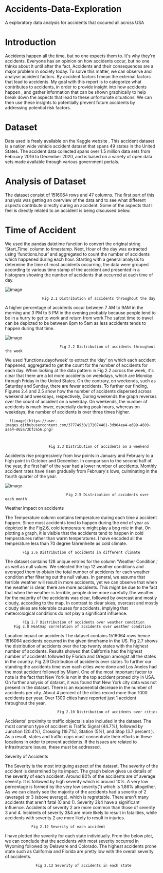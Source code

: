 # Accidents-Data-Exploration
A exploratory data analysis for accidents that occured all across USA
# Introduction
Accidents happen all the time, but no one expects them to. It's why they're accidents. Everyone has an opinion on how accidents occur, but no one thinks about it until after the fact. Accidents and their consequences are a major problem in society today. To solve this matter, we can observe and analyse accident factors. By accident factors I mean the external factors that lead to accidents. My goal with this report is to categorize what contributes to accidents, in order to provide insight into how accidents happen , and gather information that can be shown graphically to help break down the aspects that lead to these unfortunate situations. We can then use these insights to potentially prevent future accidents by addressing potential risk factors.
# Dataset
Data used is freely available on the Kaggle website .  This accident dataset is a nation wide vehicle accident dataset that spans 49 states in the United States. The accident data collected spans over 1.5 million data sets from February 2016 to December 2020, and is based on a variety of open data sets made available through various government portals.
# Analysis of Dataset	
The dataset consist of 1516064 rows and 47 columns. The first part of this analysis was getting an overview of the data and to see what different aspects contribute directly during an accident. Some of the aspects that I feel is directly related to an accident is being discussed below.
# Time of Accident

We used the pandas datetime  function to convert the original string ‘Start_Time’ column to timestamp. Next, Hour of the day was extracted using ‘functions.hour’ and aggregated to count the number of accidents which happened during each hour.
Starting with a general analysis to determine the time of most accidents occurring, the data were grouped according to various time stamp of the accident  and presented in  a histogram showing the number of accidents that occurred at each time of day.






![image](https://user-images.githubusercontent.com/37774930/172074372-bd33baad-0023-4f0e-b637-93ce8d3badfa.png)








			         Fig 2.1 Distribution of accidents throughout the day

A higher percentage of accidents occur between 7 AM to 9AM in the morning and 3 PM to 5 PM in the evening probably because people tend to be in a hurry to get to work and return from work.The safest time to travel can be depicted to be between 8pm to 5am as less accidents tends to happen during that time. 



![image](https://user-images.githubusercontent.com/37774930/172074384-cf9089b6-688c-4127-b975-1b673b9b3ea6.png)





			      			 Fig 2.2 Distribution of accidents throughout the week
We used ‘functions.dayofweek’ to extract the ‘day’ on which each accident happened, aggregated to get the count for the number of accidents for each day.  When looking at the data pattern in Fig 2.2 across the week, it's clear that there are a lot more accidents on weekdays, which are Monday through Friday in the United States. On the contrary, on weekends, such as Saturday and Sunday, there are fewer accidents.
To further our finding, Figures 2.4 and 2.5 show how the number of accidents dispersed across weekend and weekdays, respectively, During weekends the graph  reverses over the count of accident on a weekday. On weekends, the number of accidents is much lower, especially during peak hours, whereas on weekdays, the number of accidents is over three times higher.

  		              
      ![image](https://user-images.githubusercontent.com/37774930/172074401-3d904ea4-e699-4609-aaa4-d65a73bf3a56.png)



                        Fig 2.3 Distribution of accidents on a weekend                                         
Accidents rise progressively from low points in January and February to a high point in October and December. In comparison to the second half of the year, the first half of the year had a lower number of accidents. Monthly accident rates have risen gradually from February's lows, culminating in the fourth quarter of the year.
 



![image](https://user-images.githubusercontent.com/37774930/172074410-1827901b-d367-47d1-bbe7-d0b389efac0a.png)





		                        Fig 2.5 Distribution of accidents over each month 


Weather impact on accidents

The Temperature column contains temperature during each time a accident happen. Since most accidents tend to happen during the end of year as depicted in the Fig2.6, cold temperature might play a bog role in that. 
On plotting a graph, it is visible that the accidents tend to happen in cold temperatures rather than warm temperatures. I have encoded all the temperature less than 70 degree fahrenheite as cold climate. 

			Fig 2.6 Distribution of accidents in different climate


The dataset contains 128 unique entries for the column 'Weather Condition,' as well as null values. We selected the top 12 weather conditions and averaged them to obtain the total number of accidents for each weather condition after filtering out the null values. In general, we assume that terrible weather will result in more accidents, yet we can observe that when the weather is clear, there are more accidents. This might be due to the fact that when the weather is terrible, people drive more carefully.The weather for the majority of the accidents was clear, followed by overcast and mostly cloudy, according to the map. In contrast to clear skies, overcast and mostly cloudy skies are tolerable causes for accidents, implying that meteorological conditions do not play a significant influence. 
                        
                          		    			















			FIg 2.7 Distribution of accidents over weather condition
		Fig 2.8 Heatmap correlation of accidents over weather condition 	



Location impact on accidents
The dataset contains 1516064 rows hence 1516064 accidents occurred in the given timeframe in the US.  Fig 2.7 shows the distribution of accidents over the top twenty states with the highest number of accidents.  Results showed that California had the highest  number of accidents followed by Florida and Oregon amongst all the states in the country. 
				Fig 2.9 Distribution of accidents over states
To further our standing the accidents time over each cities were done and Los Aneles had the most accident followed by Miami. One of the most important factor to note is the fact that New York is not in the top accident proned city in USA. On further analysis of dataset, it was found that New York city data was not present in the dataset. There is an exponential decrease in the number of accidents per city. About 4 percent of the cities record more than 1000 accidents per year. Over 1300 cities have reported just 1 accident throughout the year. 










							Fig 2.10 Distribution of accidents over cities




Accidents' proximity to traffic objects is also included in the dataset. The most common type of accident is Traffic Signal (44.7%), followed by Junction (20.4%), Crossing (19.7%), Station (5%), and Stop (3.7 percent ). As a result, states and traffic cops must concentrate their efforts in these locations in order to prevent accidents. If the issues are related to infrastructure issues, these must be addressed.
					





Severity of Accidents


The Severity is the most intriguing aspect of the dataset. The severity of the accident is determined by its impact. The graph below gives us details of the severity of each accident.  Around 80% of the accidents are of average severity. It is followed by high severity which is around 10%.  A very low percentage is formed by the very low severity(1) which is 1.86% altogether.  As we can clearly see the majority of the accidents had a severity of 2 (average) or 3 (above average), which is regrettable. There aren't many accidents that aren't fatal (0 and 1). Severity 3&4 have a significant influence. Accidents of severity 2 are more common than those of severity 3 and 4. Incidents of severity 3&4 are more likely to result in fatalities, while accidents with severity 2 are more likely to result in injuries.      		           


		     
				Fig 2.12 Severity of each accident



I have plotted the severity  for each state individually. From the below plot, we can conclude that the accidents with most severity occurred in Wyoming followed by Delaware and Colorado. The highest accidents prone state such as California and Florida are pretty low with the overall severity of accidents.
 

 			 	  Fig 2.13 Severity of accidents in each state

